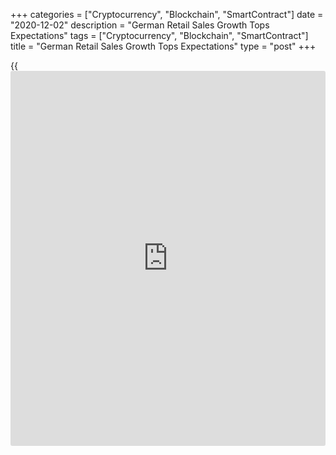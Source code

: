 +++
categories = ["Cryptocurrency", "Blockchain", "SmartContract"]
date = "2020-12-02"
description = "German Retail Sales Growth Tops Expectations"
tags = ["Cryptocurrency", "Blockchain", "SmartContract"]
title = "German Retail Sales Growth Tops Expectations"
type = "post"
+++

{{<iframe id="large-banner" src="https://www.bounty.group/#slide=27.0" width="100%" height="600" scrolling="no" style="border: 0px solid rgb(216, 221, 230); border-radius: 3px;">}}

German retail sales grew more than expected in October, data released by
Destatis revealed on Wednesday.

Retail sales increased 2.6 percent on a monthly basis, reversing a 1.9
percent drop in September. Sales were expected to climb only 1.2
percent.

Sale of food, beverages and tobacco advanced 7.3 percent and non-food
product sales gained 9 percent in October.

Year-on-year, retail sales surged around 8.2 percent in October, bigger
than the economists' forecast of 5.9 percent.

Compared to February 2020, the month before the outbreak of the corona
pandemic in Germany, sales in October were in real [terms](https://www.fintechee.com/terms/) 5.9 percent
higher.

In nominal [terms](https://www.fintechee.com/terms/), retail sales grew 2.6 percent on month taking the
annual growth to 9.4 percent in October.

For comments and feedback [contact](https://www.playgroundfx.com/contact/): editorial@rtt[news](https://www.letsplayfx.com/blog/forex-news-website/).com

[Economic News][1]

 **What parts of the world are seeing the best (and worst) economic
performances lately? Click[here][2] to check out our [Econ Scorecard][2]
and find out! See up-to-the-moment [ranking](https://www.playgroundfx.com/blog/crypto-exchange-ranking/)s for the best and worst
performers in [GDP][2], [unemployment rate][3], [inflation][4] and much
more.**

   1. www.rtt[news](https://www.letsplayfx.com/blog/forex-news-website/).com/Content/EconomicNews.aspx
   2. www.rtt[news](https://www.letsplayfx.com/blog/forex-news-website/).com/economic-scorecard/world-rank/GDP/highest-performance.aspx
   3. www.rtt[news](https://www.letsplayfx.com/blog/forex-news-website/).com/economic-scorecard/world-rank/unemployment-rate/lowest-performance.aspx
   4. www.rtt[news](https://www.letsplayfx.com/blog/forex-news-website/).com/economic-scorecard/world-rank/CPI/highest-performance.aspx